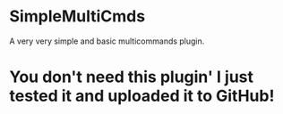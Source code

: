 # SimpleMultiCmds
A very very simple and basic multicommands plugin.
# You don't need this plugin' I just tested it and uploaded it to GitHub!
